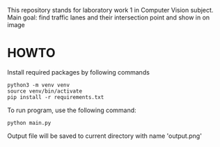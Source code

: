This repository stands for laboratory work 1 in Computer Vision subject.  
Main goal: find traffic lanes and their intersection point and show in on image

# HOWTO
Install required packages by following commands
```shell
python3 -m venv venv
source venv/bin/activate
pip install -r requirements.txt
```

To run program, use the following command:
```shell
python main.py
```

Output file will be saved to current directory with name 'output.png'
